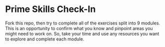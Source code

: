 # Prime Skills Check-In

Fork this repo, then try to complete all of the exercises split into 9 modules.
This is an opportunity to confirm what you know and pinpoint areas you might
need to work on. So, take your time and use any resources you want to explore and
complete each module.

